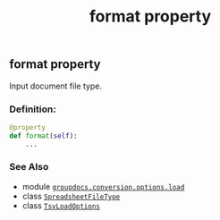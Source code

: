 ﻿---
title: format property
second_title: GroupDocs.Conversion for Python via .NET API References
description: 
type: docs
weight: 180
url: /python-net/groupdocs.conversion.options.load/tsvloadoptions/format/
is_root: false
---

## format property


Input document file type.
### Definition:
```python
@property
def format(self):
    ...
```

### See Also
* module [`groupdocs.conversion.options.load`](../../)
* class [`SpreadsheetFileType`](/conversion/python-net/groupdocs.conversion.filetypes/spreadsheetfiletype)
* class [`TsvLoadOptions`](/conversion/python-net/groupdocs.conversion.options.load/tsvloadoptions)
